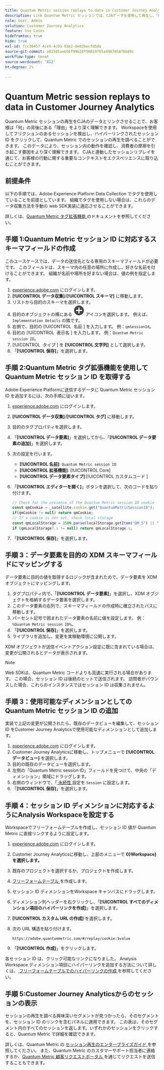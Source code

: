 ```yaml
---
title: Quantum Metric session replays to data in Customer Journey Analytics
description: Link Quantum Metric セッションでは、CJAデータを使用して再生し、「何」の背後にある「理由」をより深く理解します。
role: User, Admin
solution: Customer Journey Analytics
feature: Use Cases
hidefromtoc: true
hide: true
exl-id: fcc36457-4ce9-4c93-93e2-de03becfd5da
source-git-commit: a03505aeb56f99b28f50819765a496705876b89c
workflow-type: tm+mt
source-wordcount: '812'
ht-degree: 2%

---
```


# Quantum Metric session replays to data in Customer Journey Analytics

Quantum Metric セッションの再生をCJAのデータとリンクさせることで、お客様は「何」の背後にある「理由」をより深く理解できます。  Workspaceを使用してフリクションのあるセッションを検出し、ハイパーリンクされたセッション ID をクリックして、Quantum Metric でのセッションの再生を調べることができます。  このデータにより、セッション内の動作を確認し、消費者の摩擦を引き起こす要因をより深く理解できます。  CJAと連動したセッションリプレイを通じて、お客様の行動に関する重要なコンテキストをエクスペリエンスに取り込むことができます。

## 前提条件

以下の手順では、Adobe Experience Platform Data Collection でタグを使用していることを前提としています。 組織でタグを使用しない場合は、これらのデータ収集方法を手動の web SDK実装に適応させることができます。

詳しくは、[Quantum Metric タグ拡張機能 ](https://experienceleague.adobe.com/en/docs/experience-platform/destinations/catalog/analytics/quantum-metric) のドキュメントを参照してください。

## 手順 1:Quantum Metric セッション ID に対応するスキーマフィールドの作成

このユースケースでは、データの送信先となる専用のスキーマフィールドが必要です。 このフィールドは、スキーマ内の任意の場所に作成し、好きな名前を付けることができます。 組織が名前や場所を好まない場合は、値の例を指定します。

1. [experience.adobe.com](https://experience.adobe.com) にログインします。
1. **[!UICONTROL データ収集]**/**[!UICONTROL スキーマ]** に移動します。
1. リストから目的のスキーマを選択します。
1. 目的のオブジェクトの横にある ![ フィールドを追加 ](/help/assets/icons/AddCircle.svg) アイコンを選択します。 例えば、`Implementation Details` の隣です。
1. 右側で、目的の [!UICONTROL &#x200B; 名前 &#x200B;] を入力します。 例：`qmSessionId`。
1. 目的の [!UICONTROL &#x200B; 表示名 &#x200B;] を入力します。 例：`Quantum Metric session ID`。
1. [!UICONTROL &#x200B; タイプ &#x200B;] を **[!UICONTROL 文字列]** として選択します。
1. 「**[!UICONTROL 保存]**」を選択します。

## 手順 2:Quantum Metric タグ拡張機能を使用して Quantum Metric セッション ID を取得する

Adobe Experience Platformに送信するデータに Quantum Metric セッション ID を追加するには、次の手順に従います。

1. [experience.adobe.com](https://experience.adobe.com) にログインします。
1. **[!UICONTROL データ収集]**/**[!UICONTROL タグ]** に移動します。
1. 目的のタグプロパティを選択します。
1. 「**[!UICONTROL データ要素]**」を選択してから、「**[!UICONTROL データ要素の追加]**」を選択します。
1. 次の設定を行います。
   * **[!UICONTROL 名前]**: `Quantum Metric session ID`
   * **[!UICONTROL 拡張機能]**: [!UICONTROL Core]
   * **[!UICONTROL データ要素タイプ]**:[!UICONTROL &#x200B; カスタムコード &#x200B;]
1. 「**[!UICONTROL エディターを開く]**」ボタンを選択して、次のコードを貼り付けます。

   ```js
   // Check for the presence of the Quantum Metric session ID cookie
   const qmCookie = _satellite.cookie.get("QuantumMetricSessionID");
   if(qmCookie != null) return qmCookie;
   // If a cookie is not set, check local storage
   const qmLocalStorage = JSON.parse(localStorage.getItem("QM_S") || "{}");
   if (qmLocalStorage?.s != null) return qmLocalStorage.s;
   ```

1. 「**[!UICONTROL 保存]**」を選択します。

## 手順 3：データ要素を目的の XDM スキーマフィールドにマッピングする

データ要素に目的の値を取得するロジックが含まれたので、データ要素を XDM オブジェクトにマッピングします。

1. タグプロパティ内で、「**[!UICONTROL データ要素]**」を選択し、XDM オブジェクトを格納するデータ要素を選択します。
1. このデータ要素の右列で、スキーマフィールドの作成時に確立されたパスに移動します。
1. パーセント記号で囲まれたデータ要素の名前に値を設定します。 例：`%Quantum Metric session ID%`。
1. 「**[!UICONTROL 保存]**」を選択します。
1. ライブラリを追加し、変更を実稼動環境に公開します。

XDM オブジェクトが送信イベントアクション設定に既に含まれている場合は、変更が公開されるとデータが表示されます。

>[!NOTE]
>
>Web SDKは、Quantum Metric コードよりも高速に実行される場合があります。 この場合、セッション ID は後続のヒットで送信されます。 訪問者がバウンスした場合、これらのインスタンスではセッション ID は収集されません。

## 手順 3：使用可能なディメンションとしての Quantum Metric セッション ID の追加

実装で上記の変更が公開されたら、既存のデータビューを編集して、セッション ID をCustomer Journey Analyticsで使用可能なディメンションとして追加します。

1. [experience.adobe.com](https://experience.adobe.com) にログインします。
1. Customer Journey Analyticsに移動し、トップメニューで **[!UICONTROL データビュー]** を選択します。
1. 目的の既存のデータビューを選択します。
1. 左側の「Quantum Metric session ID」フィールドを見つけて、中央の「ディメンション」領域にドラッグします。
1. 右側のウィンドウで、「[ 永続性 ](/help/data-views/component-settings/persistence.md) 設定を `Session` に設定します。
1. 「**[!UICONTROL 保存]**」を選択します。

## 手順 4：セッション ID ディメンションに対応するようにAnalysis Workspaceを設定する

Workspaceでフリーフォームテーブルを作成し、セッション ID 値が Quantum Metric に直接リンクするように設定します。

1. [experience.adobe.com](https://experience.adobe.com) にログインします。
1. Customer Journey Analyticsに移動し、上部のメニューで **0&rbrace;Workspace&rbrace; を選択します。**
1. 既存のプロジェクトを選択するか、プロジェクトを作成します。
1. [ フリーフォームテーブル ](/help/analysis-workspace/visualizations/freeform-table/freeform-table.md) を作成します。
1. セッション ID ディメンションをWorkspace キャンバスにドラッグします。
1. ディメンション列ヘッダーを右クリックし、「**[!UICONTROL すべてのディメンション項目のハイパーリンクを作成]**」を選択します。
1. **[!UICONTROL カスタム URL の作成]** を選択します。
1. 次の URL 構造を貼り付けます。

   ```
   https://adobe.quantummetric.com/#/replay/cookie:$value
   ```

1. 「**[!UICONTROL 作成]**」をクリックします。

各セッション ID は、クリック可能なリンクになりました。 Analysis Workspace ディメンション項目にハイパーリンクを追加する方法について詳しくは、[ フリーフォームテーブルでのハイパーリンクの作成 ](/help/analysis-workspace/visualizations/freeform-table/freeform-table-hyperlinks.md) を参照してください。

## 手順 5:Customer Journey Analyticsからのセッションの表示

セッションの再生を調べる興味深いセグメントが見つかったら、そのセグメントを、セッション ID のリンクを含むパネルに適用できます。 この表は、そのセグメント内のすべてのセッションを返します。いずれかのセッションをクリックすると、Quantum Metric で詳細を確認できます。

詳しくは、Quantum Metric の [ セッション再生のエンタープライズガイド ](https://www.quantummetric.com/resources/ebook/the-enterprise-guide-to-session-replay) を参照してください。 また、Quantum Metric のカスタマーサポート担当者に連絡するか、[Quantum Metric 顧客リクエストポータル ](https://community.quantummetric.com/s/public-support-page) を通じてリクエストを送信することもできます。
